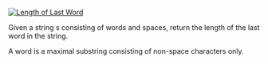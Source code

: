 [![Length of Last Word](https://leetcode.com/problems/length-of-last-word/)](https://leetcode.com/problems/length-of-last-word/)


Given a string s consisting of words and spaces, return the length of the last word in the string.

A word is a maximal 
substring
 consisting of non-space characters only.